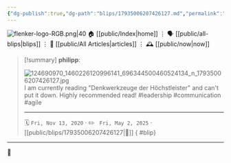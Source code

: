 ```yaml
---
{"dg-publish":true,"dg-path":"blips/17935006207426127.md","permalink":"/blips/17935006207426127/","title":"philipp on instagram @ 2020-11-13"}
---
```



<div class="transclusion internal-embed is-loaded"><div class="markdown-embed">




![flenker-logo-RGB.png|40](/img/user/attachments/flenker-logo-RGB.png)
🏠 [[public/Index\|home]]  ⋮ 🗣️ [[public/all-blips\|blips]] ⋮  📝 [[public/All Articles\|articles]]  ⋮ 🕰️ [[public/now\|now]]


</div></div>


> [!summary] **philipp**:
>
> ![124690970_1460226120996141_696344500460524134_n_17935006207426127.jpg](/img/user/attachments/124690970_1460226120996141_696344500460524134_n_17935006207426127.jpg)
> I am currently reading "Denkwerkzeuge der Höchstleister" and can't put it down. Highly recommended read! #leadership #communication #agile
> - - -
>
> 🗓️ <code>Fri, Nov 13, 2020</code>  · ✏️ <code> Fri, May 2, 2025</code>  · [[public/blips/17935006207426127\|🔗]]
{ #blip}


- - -

 👾
